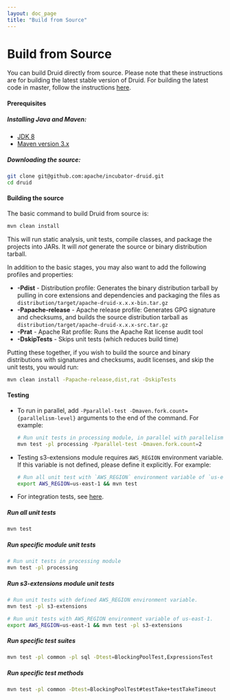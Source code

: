 ```yaml
---
layout: doc_page
title: "Build from Source"
---
```


<!--
  ~ Licensed to the Apache Software Foundation (ASF) under one
  ~ or more contributor license agreements.  See the NOTICE file
  ~ distributed with this work for additional information
  ~ regarding copyright ownership.  The ASF licenses this file
  ~ to you under the Apache License, Version 2.0 (the
  ~ "License"); you may not use this file except in compliance
  ~ with the License.  You may obtain a copy of the License at
  ~
  ~   http://www.apache.org/licenses/LICENSE-2.0
  ~
  ~ Unless required by applicable law or agreed to in writing,
  ~ software distributed under the License is distributed on an
  ~ "AS IS" BASIS, WITHOUT WARRANTIES OR CONDITIONS OF ANY
  ~ KIND, either express or implied.  See the License for the
  ~ specific language governing permissions and limitations
  ~ under the License.
  -->

# Build from Source

You can build Druid directly from source. Please note that these instructions are for building the latest stable version of Druid.
For building the latest code in master, follow the instructions [here](https://github.com/apache/incubator-druid/blob/master/docs/content/development/build.md).


#### Prerequisites

##### Installing Java and Maven:
- [JDK 8](http://www.oracle.com/technetwork/java/javase/downloads/jdk8-downloads-2133151.html)
- [Maven version 3.x](http://maven.apache.org/download.cgi)

##### Downloading the source:

```bash
git clone git@github.com:apache/incubator-druid.git
cd druid
```


#### Building the source

The basic command to build Druid from source is:

```bash
mvn clean install
```

This will run static analysis, unit tests, compile classes, and package the projects into JARs. It will _not_ generate the source or binary distribution tarball.

In addition to the basic stages, you may also want to add the following profiles and properties:

- **-Pdist** - Distribution profile: Generates the binary distribution tarball by pulling in core extensions and dependencies and packaging the files as `distribution/target/apache-druid-x.x.x-bin.tar.gz`
- **-Papache-release** - Apache release profile: Generates GPG signature and checksums, and builds the source distribution tarball as `distribution/target/apache-druid-x.x.x-src.tar.gz`
- **-Prat** - Apache Rat profile: Runs the Apache Rat license audit tool
- **-DskipTests** - Skips unit tests (which reduces build time)

Putting these together, if you wish to build the source and binary distributions with signatures and checksums, audit licenses, and skip the unit tests, you would run:

```bash
mvn clean install -Papache-release,dist,rat -DskipTests
```

#### Testing

- To run in parallel, add `-Pparallel-test -Dmaven.fork.count={parallelism-level}` arguments to the end of the command. For example:

	```bash
	# Run unit tests in processing module, in parallel with parallelism of 2.
	mvn test -pl processing -Pparallel-test -Dmaven.fork.count=2
	```

- Testing s3-extensions module requires `AWS_REGION` environment variable. If this variable is not defined, please define it explicitly. For example:

	```bash
	# Run all unit test with `AWS_REGION` environment variable of `us-east-1`.
	export AWS_REGION=us-east-1 && mvn test
	```

- For integration tests, see [here](https://github.com/apache/incubator-druid/blob/master/integration-tests/README.md).

##### Run all unit tests

```bash
mvn test
```

##### Run specific module unit tests

```bash
# Run unit tests in processing module
mvn test -pl processing
```

##### Run s3-extensions module unit tests

```bash
# Run unit tests with defined AWS_REGION environment variable.
mvn test -pl s3-extensions

# Run unit tests with AWS_REGION environment variable of us-east-1.
export AWS_REGION=us-east-1 && mvn test -pl s3-extensions
```

##### Run specific test suites

```bash
mvn test -pl common -pl sql -Dtest=BlockingPoolTest,ExpressionsTest
```

##### Run specific test methods

```bash
mvn test -pl common -Dtest=BlockingPoolTest#testTake+testTakeTimeout
```
